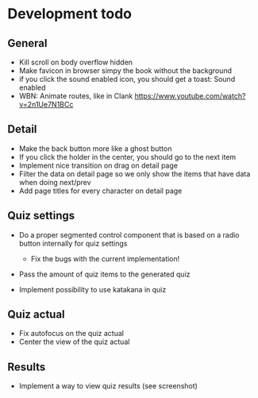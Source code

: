 # Development todo

## General

* Kill scroll on body overflow hidden
* Make favicon in browser simpy the book without the background
* if you click the sound enabled icon, you should get a toast: Sound enabled
* WBN: Animate routes, like in Clank https://www.youtube.com/watch?v=2n1Ue7N1BCc

## Detail

* Make the back button more like a ghost button
* If you click the holder in the center, you should go to the next item
* Implement nice transition on drag on detail page
* Filter the data on detail page so we only show the items that have data when doing next/prev
* Add page titles for every character on detail page

## Quiz settings

* Do a proper segmented control component that is based on a radio button internally for quiz settings
	* Fix the bugs with the current implementation!

* Pass the amount of quiz items to the generated quiz
* Implement possibility to use katakana in quiz

## Quiz actual
 
* Fix autofocus on the quiz actual
* Center the view of the quiz actual

## Results

* Implement a way to view quiz results (see screenshot)